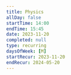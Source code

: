 ```yaml
---
title: Physics
allDay: false
startTime: 14:00
endTime: 15:45
date: 2023-11-20
completed: null
type: recurring
daysOfWeek: [M]
startRecur: 2023-11-20
endRecur: 2024-05-20
---
```

